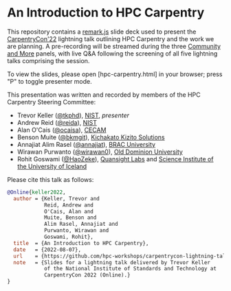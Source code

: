 # An Introduction to HPC Carpentry

This repository contains a [remark.js][rmrk] slide deck used to
present the [CarpentryCon'22][cc22] lightning talk outlining HPC Carpentry
and the work we are planning. A pre-recording will be streamed during
the three [Community and More][comm] panels, with live Q&A following
the screening of all five lightning talks comprising the session.

To view the slides, please open [hpc-carpentry.html] in your browser;
press "P" to toggle presenter mode.

This presentation was written and recorded by members of the HPC Carpentry
Steering Committee:

- Trevor Keller ([@tkphd][tkphd]), [NIST][nist], *presenter*
- Andrew Reid ([@reida][reida]), [NIST][nist]
- Alan O'Cais ([@ocaisa][ocaisa]), [CECAM][cecam]
- Benson Muite ([@bkmgit][bkmgit]),
  [Kichakato Kizito Solutions][kks]
- Annajiat Alim Rasel ([@annajiat][annajiat]),
  [BRAC University][brac]
- Wirawan Purwanto ([@wirawan0][wirawan0]),
  [Old Dominion University][odu]
- Rohit Goswami ([@HaoZeke][haozeke]),
  [Quansight Labs][quansight] and [Science Institute of the University of Iceland][uhis]

Please cite this talk as follows:

``` bibtex
@Online{keller2022,
  author = {Keller, Trevor and
            Reid, Andrew and 
            O'Cais, Alan and 
            Muite, Benson and
            Alim Rasel, Annajiat and 
            Purwanto, Wirawan and
            Goswami, Rohit},
  title  = {An Introduction to HPC Carpentry},
  date   = {2022-08-07},
  url    = {https://github.com/hpc-workshops/carpentrycon-lightning-talk},
  note   = {Slides for a lightning talk delivered by Trevor Keller 
            of the National Institute of Standards and Technology at
            CarpentryCon 2022 (Online).}
}
```

<!-- People -->

[annajiat]: https://github.com/annajiat
[bkmgit]:   https://github.com/bkmgit
[haozeke]:  https://github.com/HaoZeke
[ocaisa]:   https://github.com/ocaisa
[reida]:    https://github.com/reida
[tkphd]:    https://github.com/tkphd
[wirawan0]: https://github.com/wirawan0

<!-- Places -->

[brac]:  https://www.bracu.ac.bd
[cecam]: https://www.cecam.org
[kks]:   https://kichakatokizito.solutions
[nist]:  https://www.nist.gov
[odu]:   https://www.odu.edu
[quansight]: https://quansight.com
[uhis]:  http://raunvisindastofnun.hi.is/the_science_institute

<!-- Links -->

[cc22]:  https://2022.carpentrycon.org
[comm]:  https://pad.carpentries.org/cc2022-community-and-more
[rmrk]:  https://github.com/gnab/remark
